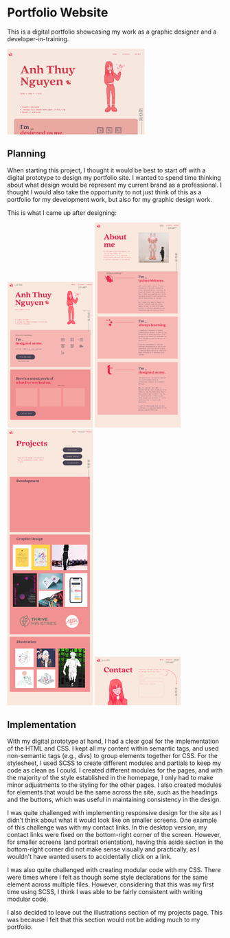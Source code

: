# Portfolio Website

This is a digital portfolio showcasing my work as a graphic designer and a developer-in-training.

<img src="./images/development-project-00.png" alt="May be a screenshot of portfolio home" height="200">

## Planning

When starting this project, I thought it would be best to start off with a digital prototype to design my portfolio site.
I wanted to spend time thinking about what design would be represent my current brand as a professional.
I thought I would also take the opportunity to not just think of this as a portfolio for my development work, but also for my graphic design work.

This is what I came up after designing:

<img src="./images/Homepage.png" alt="May be a homepage design" width="200">
<img src="./images/About-Me.png" alt="May be a about me page design" width="200">
<img src="./images/Projects.png" alt="May be a projects page design" width="200">
<img src="./images/Contact.png" alt="May be a contact page design" width="200">

## Implementation

With my digital prototype at hand, I had a clear goal for the implementation of the HTML and CSS.
I kept all my content within semantic tags, and used non-semantic tags (e.g., divs) to group elements together for CSS.
For the stylesheet, I used SCSS to create different modules and partials to keep my code as clean as I could.
I created different modules for the pages, and with the majority of the style established in the homepage, I only had to make minor adjustments to the styling for the other pages.
I also created modules for elements that would be the same across the site, such as the headings and the buttons, which was useful in maintaining consistency in the design.

I was quite challenged with implementing responsive design for the site as I didn't think about what it would look like on smaller screens.
One example of this challenge was with my contact links. In the desktop version, my contact links were fixed on the bottom-right corner of the screen.
However, for smaller screens (and portrait orientation), having this aside section in the bottom-right corner did not make sense visually and practically, as I wouldn't have wanted users to accidentally click on a link.

I was also quite challenged with creating modular code with my CSS. There were times where I felt as though some style declarations for the same element across multiple files.
However, considering that this was my first time using SCSS, I think I was able to be fairly consistent with writing modular code.

I also decided to leave out the illustrations section of my projects page. This was because I felt that this section would not be adding much to my portfolio.
